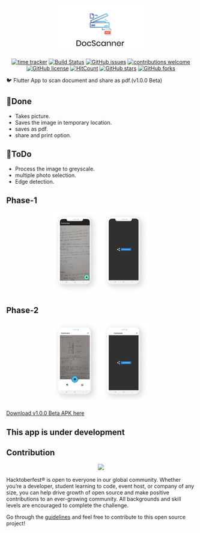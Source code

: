 <p align="center"><img width="50%" height="50%" src="logo.png"></p>

<div align="center">
  
[![time tracker](https://wakatime.com/badge/github/Aman-zishan/DocScanner.svg)](https://wakatime.com/badge/github/Aman-zishan/DocScanner)
[![Build Status](https://travis-ci.com/Aman-zishan/DocScanner.svg?branch=master)](https://travis-ci.com/Aman-zishan/DocScanner)
[![GitHub issues](https://img.shields.io/github/issues/Aman-zishan/DocScanner.svg)](https://GitHub.com/Aman-zishan/DocScanner/issues/)
[![contributions welcome](https://img.shields.io/badge/contributions-welcome-brightgreen.svg?style=flat)](https://github.com/Aman-zishan/DocScanner/issues)
[![GitHub license](https://img.shields.io/github/license/Aman-zishan/DocScanner.svg)](https://github.com/Aman-zishan/DocScanner/blob/master/LICENSE)
[![HitCount](http://hits.dwyl.com/Aman-zishan/DocScanner.svg?style=flat)](http://hits.dwyl.com/Aman-zishan/DocScanner)
[![GitHub stars](https://img.shields.io/github/stars/Aman-zishan/DocScanner)](https://github.com/Aman-zishan/DocScanner/stargazers)
[![GitHub forks](https://img.shields.io/github/forks/Aman-zishan/DocScanner)](https://github.com/Aman-zishan/DocScanner/network/members)

</div>


:bird: Flutter App to scan document and share as pdf.(v1.0.0 Beta)



## :dart:Done

* Takes picture.
* Saves the image in temporary location.
* saves as pdf.
* share and print option.


## :dart:ToDo
                                       
* Process the image to greyscale.
* multiple photo selection.
* Edge detection.

## Phase-1

<p align="center"><img width="25%" height="25%" src="1.png">         <img width="25%" height="25%" src="2.png" ></p>
  
  
## Phase-2

<p align="center"><img width="25%" height="25%" src="3.png">         <img width="25%" height="25%" src="4.png" ></p>

[Download v1.0.0 Beta APK here](https://github.com/Aman-zishan/DocScanner/raw/master/DocScanner.apk)


## This app is under development

## Contribution

<p align="center"><img src="https://hacktoberfestswaglist.com/img/Hacktoberfest_20.jpg" width="10%"></p>

Hacktoberfest® is open to everyone in our global community. Whether you’re a developer, student learning to code, event host, or company of any size, you can help drive growth of open source and make positive contributions to an ever-growing community. All backgrounds and skill levels are encouraged to complete the challenge.

Go through the [guidelines](https://github.com/Aman-zishan/DocScanner/blob/master/CONTRIBUTING.md) and feel free to contribute to this open source project!



